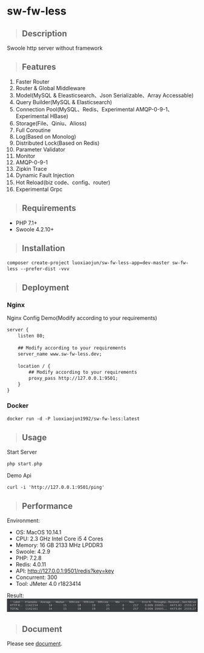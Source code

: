 # sw-fw-less

>## Description
Swoole http server without framework

>## Features
1. Faster Router
2. Router & Global Middleware
3. Model(MySQL & Eleasticsearch、Json Serializable、Array Accessable)
4. Query Builder(MySQL & Elasticsearch)
5. Connection Pool(MySQL、Redis、Experimental AMQP-0-9-1、Experimental HBase)
6. Storage(File、Qiniu、Alioss)
7. Full Coroutine
8. Log(Based on Monolog)
9. Distributed Lock(Based on Redis)
10. Parameter Validator
11. Monitor
12. AMQP-0-9-1
13. Zipkin Trace
14. Dynamic Fault Injection
15. Hot Reload(biz code、config、router)
16. Experimental Grpc

>## Requirements
* PHP 7.1+
* Swoole 4.2.10+

>## Installation
```shell
composer create-project luoxiaojun/sw-fw-less-app=dev-master sw-fw-less --prefer-dist -vvv
```

>## Deployment
### Nginx
Nginx Config Demo(Modify according to your requirements)
```shell
server {
    listen 80;
    
    ## Modify according to your requirements
    server_name www.sw-fw-less.dev;

    location / {
        ## Modify according to your requirements
        proxy_pass http://127.0.0.1:9501;
    }
}
```
### Docker
```shell
docker run -d -P luoxiaojun1992/sw-fw-less:latest
```

>## Usage
Start Server
```php
php start.php
```

Demo Api
```shell
curl -i 'http://127.0.0.1:9501/ping'
```

>## Performance
Environment:
* OS: MacOS 10.14.1
* CPU: 2.3 GHz Intel Core i5 4 Cores
* Memory: 16 GB 2133 MHz LPDDR3
* Swoole: 4.2.9
* PHP: 7.2.8
* Redis: 4.0.11
* API: http://127.0.0.1:9501/redis?key=key
* Concurrent: 300
* Tool: JMeter 4.0 r1823414

Result:
![Load Testing](./docs/load_test.jpg)

>## Document
Please see [document](https://sw-fw-less.gitbook.io).

